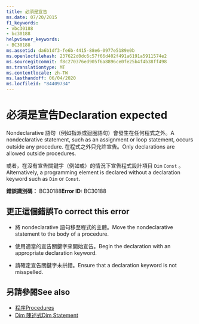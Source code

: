 ```yaml
---
title: 必須是宣告
ms.date: 07/20/2015
f1_keywords:
- vbc30188
- bc30188
helpviewer_keywords:
- BC30188
ms.assetid: da6b1df3-fe6b-4415-88e6-0977e5189e0b
ms.openlocfilehash: 237622d0dc6c57f66d402f491a6191a5911574e2
ms.sourcegitcommit: f8c270376ed905f6a8896ce0fe25b4f4b38ff498
ms.translationtype: MT
ms.contentlocale: zh-TW
ms.lasthandoff: 06/04/2020
ms.locfileid: "84409734"
---
```

# <a name="declaration-expected"></a><span data-ttu-id="9d462-102">必須是宣告</span><span class="sxs-lookup"><span data-stu-id="9d462-102">Declaration expected</span></span>
<span data-ttu-id="9d462-103">Nondeclarative 語句（例如指派或迴圈語句）會發生在任何程式之外。</span><span class="sxs-lookup"><span data-stu-id="9d462-103">A nondeclarative statement, such as an assignment or loop statement, occurs outside any procedure.</span></span> <span data-ttu-id="9d462-104">在程式之外只允許宣告。</span><span class="sxs-lookup"><span data-stu-id="9d462-104">Only declarations are allowed outside procedures.</span></span>  
  
 <span data-ttu-id="9d462-105">或者，在沒有宣告關鍵字（例如或）的情況下宣告程式設計項目 `Dim` `Const` 。</span><span class="sxs-lookup"><span data-stu-id="9d462-105">Alternatively, a programming element is declared without a declaration keyword such as `Dim` or `Const`.</span></span>  
  
 <span data-ttu-id="9d462-106">**錯誤識別碼：** BC30188</span><span class="sxs-lookup"><span data-stu-id="9d462-106">**Error ID:** BC30188</span></span>  
  
## <a name="to-correct-this-error"></a><span data-ttu-id="9d462-107">更正這個錯誤</span><span class="sxs-lookup"><span data-stu-id="9d462-107">To correct this error</span></span>  
  
- <span data-ttu-id="9d462-108">將 nondeclarative 語句移至程式的主體。</span><span class="sxs-lookup"><span data-stu-id="9d462-108">Move the nondeclarative statement to the body of a procedure.</span></span>  
  
- <span data-ttu-id="9d462-109">使用適當的宣告關鍵字來開始宣告。</span><span class="sxs-lookup"><span data-stu-id="9d462-109">Begin the declaration with an appropriate declaration keyword.</span></span>  
  
- <span data-ttu-id="9d462-110">請確定宣告關鍵字未拼錯。</span><span class="sxs-lookup"><span data-stu-id="9d462-110">Ensure that a declaration keyword is not misspelled.</span></span>  
  
## <a name="see-also"></a><span data-ttu-id="9d462-111">另請參閱</span><span class="sxs-lookup"><span data-stu-id="9d462-111">See also</span></span>

- [<span data-ttu-id="9d462-112">程序</span><span class="sxs-lookup"><span data-stu-id="9d462-112">Procedures</span></span>](../../programming-guide/language-features/procedures/index.md)
- [<span data-ttu-id="9d462-113">Dim 陳述式</span><span class="sxs-lookup"><span data-stu-id="9d462-113">Dim Statement</span></span>](../statements/dim-statement.md)
